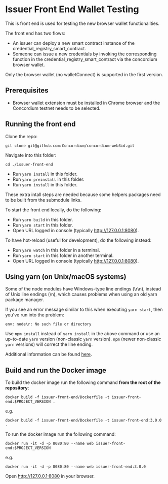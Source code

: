 # Issuer Front End Wallet Testing

This is front end is used for testing the new browser wallet functionalities. 

The front end has two flows:

- An issuer can deploy a new smart contract instance of the credential_registry_smart_contract.
- Someone can issue a new credentials by invoking the corresponding function in the credential_registry_smart_contract via the concordium browser wallet.

Only the browser wallet (no walletConnect) is supported in the first version.

## Prerequisites

-   Browser wallet extension must be installed in Chrome browser and the Concordium testnet needs to be selected.

## Running the front end

Clone the repo:

```shell
git clone git@github.com:Concordium/concordium-web3id.git
```

Navigate into this folder:
```shell
cd ./issuer-front-end
```

-   Run `yarn install` in this folder.
-   Run `yarn preinstall` in this folder.
-   Run `yarn install` in this folder.

These extra intall steps are needed because some helpers packages need to be built from the submodule links.

To start the front end locally, do the following:

-   Run `yarn build` in this folder.
-   Run `yarn start` in this folder.
-   Open URL logged in console (typically http://127.0.0.1:8080).

To have hot-reload (useful for development), do the following instead:

-   Run `yarn watch` in this folder in a terminal.
-   Run `yarn start` in this folder in another terminal.
-   Open URL logged in console (typically http://127.0.0.1:8080).

## Using yarn (on Unix/macOS systems)

Some of the node modules have Windows-type line endings (\r\n), instead of Unix line endings (\n), which causes problems when using an old yarn package manager.

If you see an error message similar to this when executing `yarn start`, then you've run into the problem:
```shell
env: node\r: No such file or directory
```

Use `npm install` instead of `yarn install` in the above command or use an up-to-date `yarn` version (non-classic `yarn` version). `npm` (newer non-classic `yarn` versions) will correct the line ending.

Additional information can be found [here](https://techtalkbook.com/env-noder-no-such-file-or-directory/).

## Build and run the Docker image

To build the docker image run the following command **from the root of the repository**:

```
docker build -f issuer-front-end/Dockerfile -t issuer-front-end:$PROJECT_VERSION .
```

e.g.

```
docker build -f issuer-front-end/Dockerfile -t issuer-front-end:3.0.0 .
```

To run the docker image run the following command:

```
docker run -it -d -p 8080:80 --name web issuer-front-end:$PROJECT_VERSION
```

e.g.

```
docker run -it -d -p 8080:80 --name web issuer-front-end:3.0.0
```

Open http://127.0.0.1:8080 in your browser.

